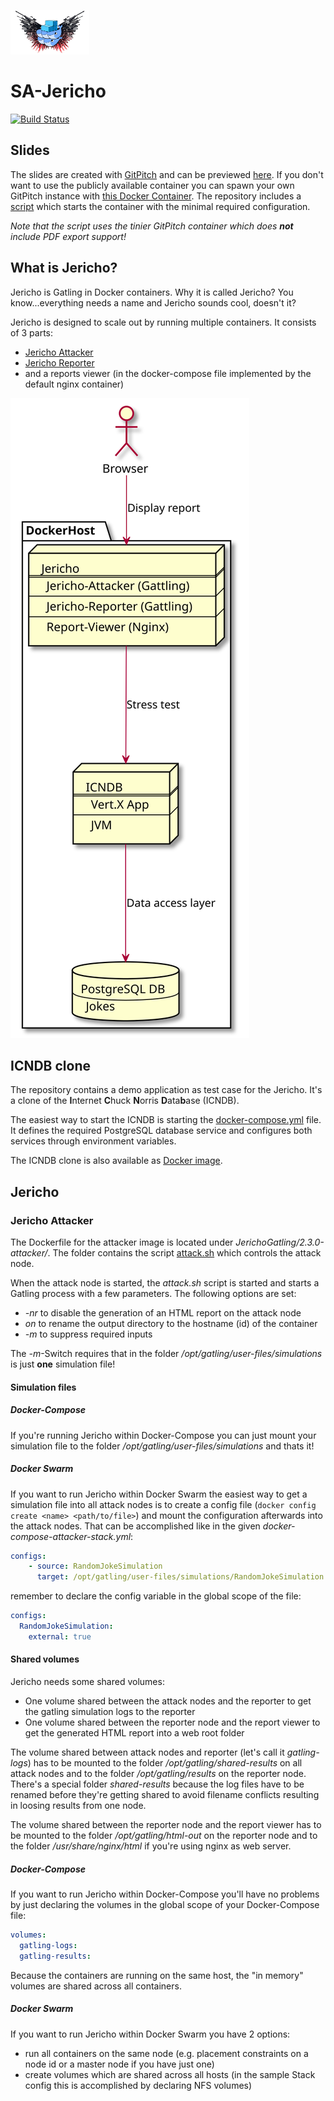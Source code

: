 ![Jericho](./assets/images/ContainerWithMachineGuns_Logo.png)

# SA-Jericho

[![Build Status](https://travis-ci.org/baez90/SA-Jericho.svg?branch=master)](https://travis-ci.org/baez90/SA-Jericho)

## Slides

The slides are created with [GitPitch](https://github.com/gitpitch/gitpitch) and can be previewed [here](https://pitch.kns-it.de/baez90/sa-jericho?p=slides#/).
If you don't want to use the publicly available container you can spawn your own GitPitch instance with [this Docker Container](https://hub.docker.com/r/knsit/gitpitch/).
The repository includes a [script](./slides/runGitPitch.sh) which starts the container with the minimal required configuration.

_Note that the script uses the tinier GitPitch container which does **not** include PDF export support!_

## What is Jericho?

Jericho is Gatling in Docker containers.
Why it is called Jericho? You know...everything needs a name and Jericho sounds cool, doesn't it?

Jericho is designed to scale out by running multiple containers.
It consists of 3 parts:

* [Jericho Attacker](https://hub.docker.com/r/baez90/jericho-attacker/)
* [Jericho Reporter](https://hub.docker.com/r/baez90/jericho-reporter/)
* and a reports viewer (in the docker-compose file implemented by the default nginx container)

![Jericho Deployment](./assets/JerichoDeployemnt.svg)

## ICNDB clone

The repository contains a demo application as test case for the Jericho.
It's a clone of the **I**nternet **C**huck **N**orris **D**ata**b**ase (ICNDB).

The easiest way to start the ICNDB is starting the [docker-compose.yml](./docker-compose.yml) file.
It defines the required PostgreSQL database service and configures both services through environment variables.

The ICNDB clone is also available as [Docker image](https://hub.docker.com/r/baez90/jericho-victim/).

## Jericho

### Jericho Attacker

The Dockerfile for the attacker image is located under _JerichoGatling/2.3.0-attacker/_.
The folder contains the script [attack.sh](./JerichoGatling/2.3.0-attacker/attack.sh) which controls the attack node.

When the attack node is started, the _attack.sh_ script is started and starts a Gatling process with a few parameters. The following options are set:

* _-nr_ to disable the generation of an HTML report on the attack node
* _on_ to rename the output directory to the hostname (id) of the container
* _-m_ to suppress required inputs

The _-m_-Switch requires that in the folder _/opt/gatling/user-files/simulations_ is just **one** simulation file!

#### Simulation files

##### Docker-Compose

If you're running Jericho within Docker-Compose you can just mount your simulation file to the folder _/opt/gatling/user-files/simulations_ and thats it!

##### Docker Swarm

If you want to run Jericho within Docker Swarm the easiest way to get a simulation file into all attack nodes is to create a config file (`docker config create <name> <path/to/file>`) and mount the configuration afterwards into the attack nodes.
That can be accomplished like in the given _docker-compose-attacker-stack.yml_:

```yaml
configs:
    - source: RandomJokeSimulation
      target: /opt/gatling/user-files/simulations/RandomJokeSimulation.scala
```

remember to declare the config variable in the global scope of the file:

```yaml
configs:
  RandomJokeSimulation:
    external: true
```

#### Shared volumes

Jericho needs some shared volumes:

* One volume shared between the attack nodes and the reporter to get the gatling simulation logs to the reporter
* One volume shared between the reporter node and the report viewer to get the generated HTML report into a web root folder

The volume shared between attack nodes and reporter (let's call it _gatling-logs_) has to be mounted to the folder _/opt/gatling/shared-results_ on all attack nodes and to the folder _/opt/gatling/results_ on the reporter node. There's a special folder _shared-results_ because the log files have to be renamed before they're getting shared to avoid filename conflicts resulting in loosing results from one node.

The volume shared between the reporter node and the report viewer has to be mounted to the folder _/opt/gatling/html-out_ on the reporter node and to the folder _/usr/share/nginx/html_ if you're using nginx as web server.

##### Docker-Compose

If you want to run Jericho within Docker-Compose you'll have no problems by just declaring the volumes in the global scope of your Docker-Compose file:

```yaml
volumes:
  gatling-logs:
  gatling-results:
```

Because the containers are running on the same host, the "in memory" volumes are shared across all containers.

##### Docker Swarm

If you want to run Jericho within Docker Swarm you have 2 options:

* run all containers on the same node (e.g. placement constraints on a node id or a master node if you have just one)
* create volumes which are shared across all hosts (in the sample Stack config this is accomplished by declaring NFS volumes)
